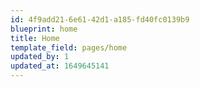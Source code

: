 ```yaml
---
id: 4f9add21-6e61-42d1-a185-fd40fc0139b9
blueprint: home
title: Home
template_field: pages/home
updated_by: 1
updated_at: 1649645141
---
```

